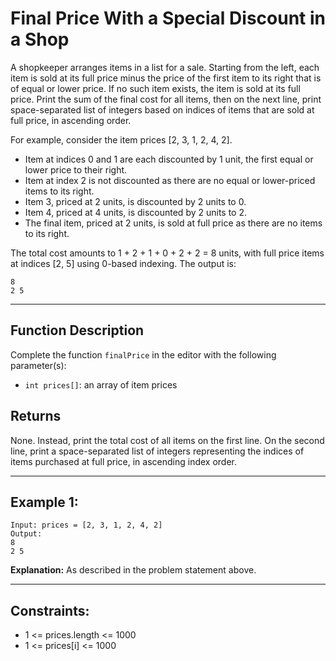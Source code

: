 # Final Price With a Special Discount in a Shop

A shopkeeper arranges items in a list for a sale. Starting from the left, each
item is sold at its full price minus the price of the first item to its right
that is of equal or lower price. If no such item exists, the item is sold at its
full price. Print the sum of the final cost for all items, then on the next
line, print space-separated list of integers based on indices of items that are
sold at full price, in ascending order.

For example, consider the item prices [2, 3, 1, 2, 4, 2].

- Item at indices 0 and 1 are each discounted by 1 unit, the first equal or
  lower price to their right.
- Item at index 2 is not discounted as there are no equal or lower-priced items
  to its right.
- Item 3, priced at 2 units, is discounted by 2 units to 0.
- Item 4, priced at 4 units, is discounted by 2 units to 2.
- The final item, priced at 2 units, is sold at full price as there are no items
  to its right.

The total cost amounts to 1 + 2 + 1 + 0 + 2 + 2 = 8 units, with full price items
at indices [2, 5] using 0-based indexing. The output is:

```
8
2 5
```

---

## Function Description

Complete the function `finalPrice` in the editor with the following
parameter(s):

- `int prices[]`: an array of item prices

## Returns

None. Instead, print the total cost of all items on the first line. On the
second line, print a space-separated list of integers representing the indices
of items purchased at full price, in ascending index order.

---

## Example 1:

```
Input: prices = [2, 3, 1, 2, 4, 2]
Output:
8
2 5
```

**Explanation:** As described in the problem statement above.

---

## Constraints:

- 1 <= prices.length <= 1000
- 1 <= prices[i] <= 1000
